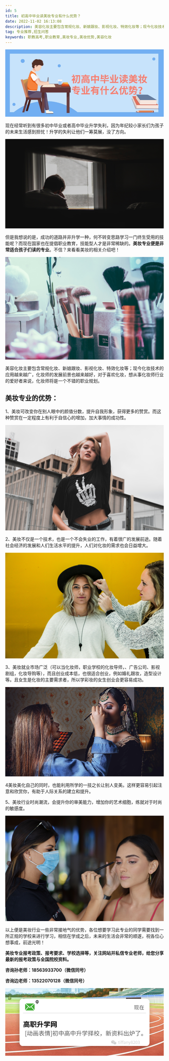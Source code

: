 ```yaml
---
id: 5
title: 初高中毕业读美妆专业有什么优势？
date: 2022-11-02 16:13:08
description: 美容化妆主要包含常规化妆、新娘跟妆、影视化妆、特效化妆等；现今化妆技术的应用越来越广，化妆师的发展前景也越来越好，对于喜欢化妆，想从事化妆师行业的爱好者来说，化妆师将是一个不错的职业规划.
tag: 专业推荐,招生问答
keywords: 职教高考,职业教育,美妆专业,美妆优势,美容化妆
---
```


![美妆专业优势](./p10.jpeg)

现在经常听到有很多初中毕业或者高中毕业升学失利，因为年纪较小家长们为孩子的未来生活感到担忧！升学的失利让他们一筹莫展，没了方向。

![美妆专业](./p1.jpg)

但是我想说的是，成功的道路并非升学一种，何不转变思路学习一门终生受用的技能呢？而现在国家也在提倡职业教育，技能型人才是非常稀缺的。**美妆专业便是非常适合孩子们读的专业**。不信？来看看美妆的相关介绍吧！

![美容化妆](./p2.jpg)

美容化妆主要包含常规化妆、新娘跟妆、影视化妆、特效化妆等；现今化妆技术的应用越来越广，化妆师的发展前景也越来越好，对于喜欢化妆，想从事化妆师行业的爱好者来说，化妆师将是一个不错的职业规划。

## 美妆专业的优势：

1、美妆可改变你在别人眼中的颜值分数，提升自我形象，获得更多的赞赏。而这种赞赏在一定程度上有利于自信心的增加，加大事情的成功性。

![新娘化妆](./p3.jpg)

2、美妆不仅是一个技术，也是一个不会失业的工作，有着很广的发展前途。随着社会经济的发展和人们生活水平的提升，人们对化妆的需求也会日益增大。

![影视化妆](./p4.jpg)

3、美妆就业市场广泛（可以当化妆师，职业学校的化妆导师，、广告公司、影视剧组，化妆导购等），而且创业成本低，也很适合创业，例如婚礼跟妆，造型设计等。且女生是化妆的主要需求者，所以学彩妆的女生创业会更容易成功。

![特效化妆](./p5.jpg)

4美妆美化自己的同时，也能利用所学的一技之长让别人变美。这样更容易引起注意和欣赏你，有助于人际关系的建立和提升。

5、美妆行业时尚潮流，会提升你的审美能力，增加你的艺术细胞，练就对于时尚的敏感度。

![美妆专业](./p6.jpg)

以上便是美妆行业一些非常接地气的优势，各位想要学习此专业的同学需要找到一所正规的学校来进行学习，相信在学成之后，未来的生活会非常的顺遂，祝各位心想事成，前途光明！

**美妆专业报考政策、报考要求、学校选择等，关注网站并私信专业老师，给您分享最新的报考政策与全国院校资料。**

**咨询孙老师：18563933700（微信同号）**

**咨询边老师：13522070128（微信同号）**

![美妆考试](./p99.jpg)


